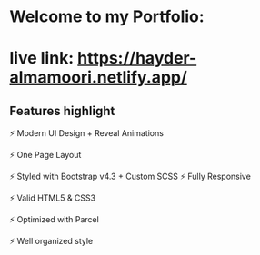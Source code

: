 # Welcome to my Portfolio:
# live link: https://hayder-almamoori.netlify.app/

## Features highlight
⚡️ Modern UI Design + Reveal Animations 

⚡️ One Page Layout

⚡️ Styled with Bootstrap v4.3 + Custom SCSS
⚡️ Fully Responsive

⚡️ Valid HTML5 & CSS3

⚡️ Optimized with Parcel

⚡️ Well organized style

